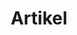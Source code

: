 ---
title: "Artikel"
summary: "Ini adalah halaman blog"
zartikel: "artikel"
zlist: "Ini Halaman List"
---